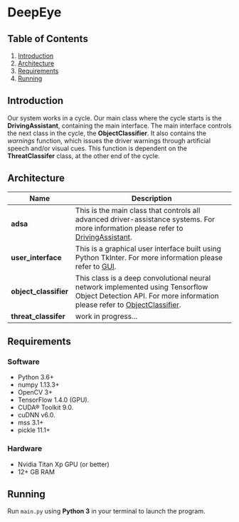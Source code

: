# DeepEye

## Table of Contents
1. [Introduction](#introduction)
2. [Architecture](#architecture)
3. [Requirements](#requirements)
2. [Running](#running)

## Introduction
Our system works in a cycle. Our main class where the cycle starts is the **DrivingAssistant**, containing the main interface.  The main interface controls the next class in the cycle, the **ObjectClassifier**. It also contains the *warnings* function, which issues the driver warnings through artificial speech and/or visual cues. This function is dependent on the **ThreatClassifer** class, at the other end of the cycle.

## Architecture
Name | Description 
--- | ---
**adsa** | This is the main class that controls all advanced driver-assistance systems. For more information please refer to [DrivingAssistant](adsa/README.md).
**user_interface** | This is a graphical user interface built using Python TkInter. For more information  please refer to [GUI](user_interface/README.md).
**object_classifier** | This class is a deep convolutional neural network implemented using Tensorflow Object Detection API. For more information please refer to [ObjectClassifier](object_classifier/README.md).
**threat_classifer** | work in progress...

## Requirements
### Software
- Python 3.6+
- numpy 1.13.3+
- OpenCV 3+
- TensorFlow 1.4.0 (GPU).
- CUDA® Toolkit 9.0.
- cuDNN v6.0.
- mss 3.1+
- pickle 11.1+

### Hardware
- Nvidia Titan Xp GPU (or better)
- 12+ GB RAM 



## Running
Run `main.py` using **Python 3** in your terminal to launch the program.